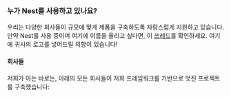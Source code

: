 ### 누가 Nest를 사용하고 있나요?

우리는 다양한 회사들이 규모에 맞게 제품을 구축하도록 자랑스럽게 지원하고 있습니다.
만약 Nest를 사용 중이며 여기에 이름을 올리고 싶다면, 이 [쓰레드](https://github.com/nestjs/nest/issues/1006)를 확인하세요.
여기에 귀사의 로고를 넣어드릴 의향이 있습니다!

#### 회사들

저희가 아는 바로는, 아래의 모든 회사들이 저희 프레임워크를 기반으로 멋진 프로젝트를 구축했습니다:
